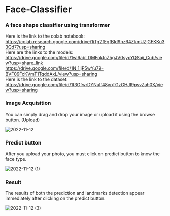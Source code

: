 # Face-Classifier
### A face shape classifier using transformer <br />
Here is the link to the colab notebook: <br />
https://colab.research.google.com/drive/1iTg2fEgfBId9hz64ZkmUZjGFKKu33Qd7?usp=sharing <br />
Here are the links to the models: <br />
https://drive.google.com/file/d/1wl6abLDMFoktcZ5gJV0sypYQSaij_Cub/view?usp=share_link <br />
https://drive.google.com/file/d/1N_1IjP5wYu79-BVF09FcKVmT1TqddAxL/view?usp=sharing <br />
Here is the link to the dataset: <br />
https://drive.google.com/file/d/1t3GfwrDYNuIf48ypTGzGHJI9psvZah0X/view?usp=sharing <br />
### Image Acquisition <br />
You can simply drag and drop your image or upload it using the browse button. (Upload) <br />

![2022-11-12](https://user-images.githubusercontent.com/61421659/201445878-6bb61400-f5bd-4984-89e6-85623df4c39e.png)

### Predict button <br />
After you upload your photo, you must click on predict button to know the face type. <br />

![2022-11-12 (1)](https://user-images.githubusercontent.com/61421659/201445991-e08108a4-c3ab-4634-b8ca-a6858dd30a85.png)

### Result <br />
The results of both the prediction and landmarks detection appear immediately after clicking on the predict button. <br />

![2022-11-12 (3)](https://user-images.githubusercontent.com/61421659/201491153-29e07c16-52b1-4283-b98c-9295d8042020.png)
